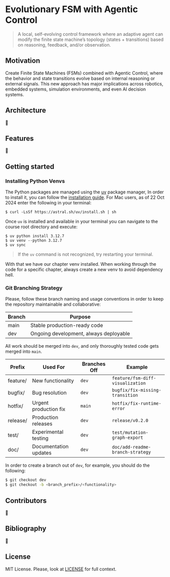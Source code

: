 # Evolutionary FSM with Agentic Control

> A local, self-evolving control framework where an adaptive agent can modify the finite state machine’s topology (states + transitions) based on reasoning, feedback, and/or observation.

## Motivation
Create Finite State Machines (FSMs) combined with Agentic Control, where the behavior and state transitions evolve based on internal reasoning or external signals. This new approach has major implications across robotics, embedded systems, simulation environments, and even AI decision systems.

## Architecture
🚧

## Features
🚧

## Getting started
### Installing Python Venvs

The Python packages are managed using the [uv](https://github.com/astral-sh/uv) package manager, In order to install it, you can follow the [installation guide](https://docs.astral.sh/uv/#getting-started). For Mac users, as of 22 Oct 2024 enter the following in your terminal:

```
$ curl -LsSf https://astral.sh/uv/install.sh | sh
```

Once `uv` is installed and available in your terminal you can navigate to the course root directory and execute:

```
$ uv python install 3.12.7
$ uv venv --python 3.12.7
$ uv sync
```

> If the `uv` command is not recognized, try restarting your terminal.

With that we have our chapter venv installed. When working through the code for a specific chapter, always create a new venv to avoid dependency hell.


### Git Branching Strategy
Please, follow these branch naming and usage conventions in order to keep the repository maintainable and collaborative:

|Branch|	Purpose|
|------|-----------|
|main  |	Stable production-ready code|
|dev   | Ongoing development, always deployable|

All work should be merged into `dev`, and only thoroughly tested code gets merged into `main`.

| Prefix     | Used For               | Branches Off | Example                             |
|------------|------------------------|--------------|-------------------------------------|
| feature/   | New functionality      | `dev`        | `feature/fsm-diff-visualization`    |
| bugfix/    | Bug resolution         | `dev`        | `bugfix/fix-missing-transition`     |
| hotfix/    | Urgent production fix  | `main`       | `hotfix/fix-runtime-error`          |
| release/   | Production releases    | `dev`        | `release/v0.2.0`                    |
| test/      | Experimental testing   | `dev`        | `test/mutation-graph-export`        |
| doc/       | Documentation updates  | `dev`        | `doc/add-readme-branch-strategy`    |

In order to create a branch out of `dev`, for example, you should do the following:

```bash
$ git checkout dev
$ git checkout -b <branch_prefix>/<functionality>
```

## Contributors
🚧

## Bibliography
🚧

## License
MIT License. Please, look at [LICENSE](./LICENSE) for full context.

